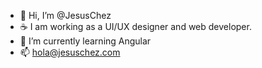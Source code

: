 - 👋 Hi, I’m @JesusChez
- ☕ I am working as a UI/UX designer and web developer.
- 🌱 I’m currently learning Angular
- 📫 hola@jesuschez.com
